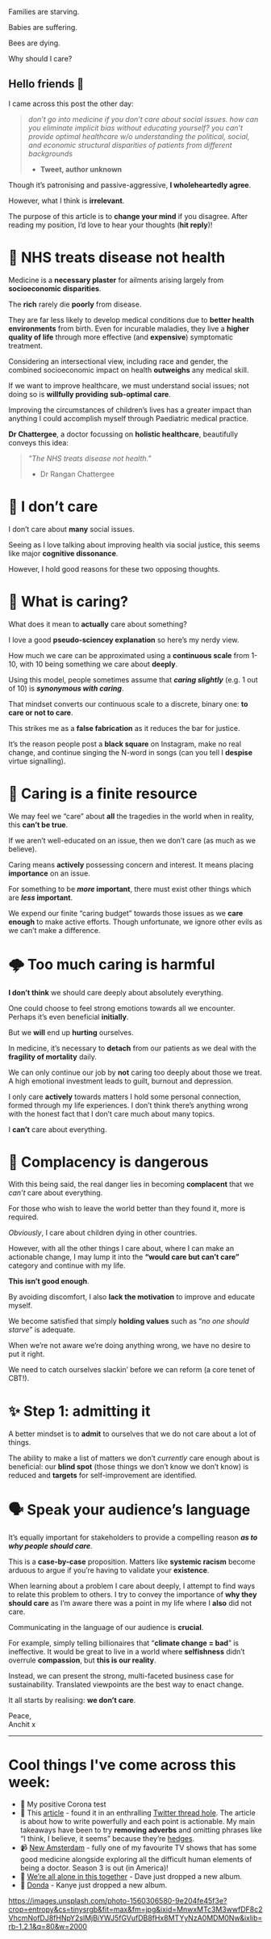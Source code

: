 Families are starving. 

Babies are suffering. 

Bees are dying.

Why should I care?

**Hello friends 💙**
-------------------

I came across this post the other day:


> *don’t go into medicine if you don’t care about social issues. how can you eliminate implicit bias without educating yourself? you can’t provide optimal healthcare w/o understanding the political, social, and economic structural disparities of patients from different backgrounds*  
> - **Tweet, author unknown**

Though it’s patronising and passive-aggressive, **I wholeheartedly agree**.

However, what I think is **irrelevant**.

The purpose of this article is to **change your mind** if you disagree. After reading my position, I’d love to hear your thoughts (**hit reply**)!

🏥 NHS treats disease not health
===============================

Medicine is a **necessary plaster** for ailments arising largely from **socioeconomic disparities**.

The **rich** rarely die **poorly** from disease.

They are far less likely to develop medical conditions due to **better health environments** from birth. Even for incurable maladies, they live a **higher quality of life** through more effective (and **expensive**) symptomatic treatment.

Considering an intersectional view, including race and gender, the combined socioeconomic impact on health **outweighs** any medical skill.

If we want to improve healthcare, we must understand social issues; not doing so is **willfully providing** **sub-optimal care**.

Improving the circumstances of children’s lives has a greater impact than anything I could accomplish myself through Paediatric medical practice.

**Dr Chattergee**, a doctor focussing on **holistic healthcare**, beautifully conveys this idea:


> *"The NHS treats disease not health."*  
> - Dr Rangan Chattergee

🤨 I don’t care
==============

I don’t care about **many** social issues.

Seeing as I love talking about improving health via social justice, this seems like major **cognitive dissonance**.

However, I hold good reasons for these two opposing thoughts.

🤗 What is caring?
=================

What does it mean to **actually** care about something?

I love a good **pseudo-sciencey explanation** so here’s my nerdy view.

How much we care can be approximated using a **continuous scale** from 1-10, with 10 being something we care about **deeply**.

Using this model, people sometimes assume that ***caring slightly*** (e.g. 1 out of 10) is ***synonymous with caring***.

That mindset converts our continuous scale to a discrete, binary one: **to care or not to care**.

This strikes me as a **false fabrication** as it reduces the bar for justice.

It’s the reason people post a **black square** on Instagram, make no real change, and continue singing the N-word in songs (can you tell I **despise** virtue signalling).

🔋 Caring is a finite resource
=============================

We may feel we “care” about **all** the tragedies in the world when in reality, this **can’t be true**.

If we aren’t well-educated on an issue, then we don’t care (as much as we believe).

Caring means **actively** possessing concern and interest. It means placing **importance** on an issue.

For something to be ***more* important**, there must exist other things which are ***less* important**.

We expend our finite “caring budget” towards those issues as we **care enough** to make active efforts. Though unfortunate, we ignore other evils as we can’t make a difference.

🌩 Too much caring is harmful
============================

**I don’t think** we should care deeply about absolutely everything.

One could choose to feel strong emotions towards all we encounter. Perhaps it’s even beneficial **initially**.

But we **will** end up **hurting** ourselves.

In medicine, it’s necessary to **detach** from our patients as we deal with the **fragility of mortality** daily.

We can only continue our job by **not** caring too deeply about those we treat. A high emotional investment leads to guilt, burnout and depression.

I only care **actively** towards matters I hold some personal connection, formed through my life experiences. I don’t think there’s anything wrong with the honest fact that I don’t care much about many topics.

I **can’t** care about everything.

🦥 Complacency is dangerous
==========================

With this being said, the real danger lies in becoming **complacent** that we *can’t* care about everything.

For those who wish to leave the world better than they found it, more is required.

*Obviously*, I care about children dying in other countries.

However, with all the other things I care about, where I can make an actionable change, I may lump it into the **“would care but can’t care”** category and continue with my life.

**This isn’t good enough**.

By avoiding discomfort, I also **lack the motivation** to improve and educate myself.

We become satisfied that simply **holding values** such as “*no one should starve*” is adequate.

When we’re not aware we’re doing anything wrong, we have no desire to put it right.

We need to catch ourselves slackin’ before we can reform (a core tenet of CBT!).

✨ Step 1: admitting it
======================

A better mindset is to **admit** to ourselves that we do not care about a lot of things.

The ability to make a list of matters we don’t *currently* care enough about is beneficial: our **blind spot** (those things we don’t know we don’t know) is reduced and **targets** for self-improvement are identified.

🗣 Speak your audience’s language
================================

It’s equally important for stakeholders to provide a compelling reason ***as to why people should care***.

This is a **case-by-case** proposition. Matters like **systemic racism** become arduous to argue if you’re having to validate your **existence**.

When learning about a problem I care about deeply, I attempt to find ways to relate this problem to others. I try to convey the importance of **why they should care** as I’m aware there was a point in my life where I **also** did not care.

Communicating in the language of our audience is **crucial**.

For example, simply telling billionaires that “**climate change = bad**” is ineffective. It would be great to live in a world where **selfishness** didn’t overrule **compassion**, but **this is our reality**.

Instead, we can present the strong, multi-faceted business case for sustainability. Translated viewpoints are the best way to enact change.

It all starts by realising: **we don’t care**.

Peace,  
Anchit x



---

Cool things I've come across this week:
=======================================

* 🦠 My positive Corona test
* 📜 This [article](https://t.co/1qR8oKEs7k) - found it in an enthralling [Twitter thread hole](https://twitter.com/heyibrah/status/1418220496450031617?s=21). The article is about how to write powerfully and each point is actionable. My main takeaways have been to try **removing adverbs** and omitting phrases like “I think, I believe, it seems” because they’re [hedges](__GHOST_URL__/3-no-more-hedging/).
* 📹 [New Amsterdam](https://www.amazon.com/New-Amsterdam-Season-3/dp/B08XVWZHDG) - fully one of my favourite TV shows that has some good medicine alongside exploring all the difficult human elements of being a doctor. Season 3 is out (in America)!
* 🎵 [We’re all alone in this together](https://open.spotify.com/album/6HwzIlrCDq3WF9vMq8meqG?si=SiN2VeoOSAGKwYOMkFo79w&dl_branch=1) - Dave just dropped a new album.
* 🎵 [Donda](https://g.co/kgs/Yhy2kb) - Kanye just dropped a new album.


https://images.unsplash.com/photo-1560306580-9e204fe45f3e?crop=entropy&cs=tinysrgb&fit=max&fm=jpg&ixid=MnwxMTc3M3wwfDF8c2VhcmNofDJ8fHNpY2slMjBiYWJ5fGVufDB8fHx8MTYyNzA0MDM0Nw&ixlib=rb-1.2.1&q=80&w=2000